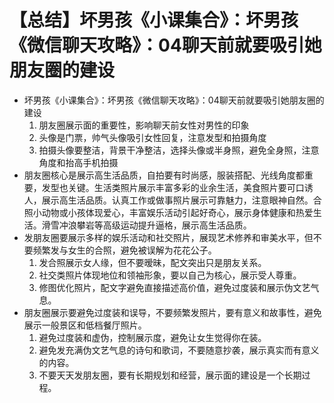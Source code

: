 # 【总结】坏男孩《小课集合》：坏男孩《微信聊天攻略》：04聊天前就要吸引她朋友圈的建设

-   坏男孩《小课集合》：坏男孩《微信聊天攻略》：04聊天前就要吸引她朋友圈的建设
    1.  朋友圈展示面的重要性，影响聊天前女性对男性的印象
    2.  头像是门票，帅气头像吸引女性回复，注意发型和拍摄角度
    3.  拍摄头像要整洁，背景干净整洁，选择头像或半身照，避免全身照，注意角度和抬高手机拍摄
-   朋友圈核心是展示高生活品质，自拍要有时尚感，服装搭配、光线角度都重要，发型也关键。生活类照片展示丰富多彩的业余生活，美食照片要可口诱人，展示高生活品质。认真工作或做事照片展示可靠魅力，注意眼神自然。合照小动物或小孩体现爱心，丰富娱乐活动引起好奇心，展示身体健康和热爱生活。滑雪冲浪攀岩等高级运动提升逼格，展示高生活品质。
-   发朋友圈要展示多样的娱乐活动和社交照片，展现艺术修养和审美水平，但不要频繁发与女生的合照，避免被误解为花花公子。
    1.  发合照展示女人缘，但不要暧昧，配文突出只是朋友关系。
    2.  社交类照片体现地位和领袖形象，要以自己为核心，展示受人尊重。
    3.  修图优化照片，配文字避免直接描述高价值，避免过度装和展示伪文艺气息。
-   朋友圈展示要避免过度装和误导，不要频繁发照片，要有意义和故事性，避免展示一般景区和低档餐厅照片。
    1.  避免过度装和虚伪，控制展示度，避免让女生觉得你在装。
    2.  避免发充满伪文艺气息的诗句和歌词，不要随意抄袭，展示真实而有意义的内容。
    3.  不要天天发朋友圈，要有长期规划和经营，展示面的建设是一个长期过程。